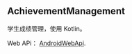 ## AchievementManagement

学生成绩管理，使用 Kotlin。  

Web APi： [AndroidWebApi](https://github.com/GeniusV/AndroidWebApi).



